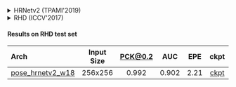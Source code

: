 <!-- [ALGORITHM] -->

<details>
<summary>HRNetv2 (TPAMI'2019)</summary>

```bibtex
@article{WangSCJDZLMTWLX19,
  title={Deep High-Resolution Representation Learning for Visual Recognition},
  author={Jingdong Wang and Ke Sun and Tianheng Cheng and
          Borui Jiang and Chaorui Deng and Yang Zhao and Dong Liu and Yadong Mu and
          Mingkui Tan and Xinggang Wang and Wenyu Liu and Bin Xiao},
  journal={TPAMI},
  year={2019}
}
```

</details>

<!-- [DATASET] -->

<details>
<summary>RHD (ICCV'2017)</summary>

```bibtex
@TechReport{zb2017hand,
  author={Christian Zimmermann and Thomas Brox},
  title={Learning to Estimate 3D Hand Pose from Single RGB Images},
  institution={arXiv:1705.01389},
  year={2017},
  note="https://arxiv.org/abs/1705.01389",
  url="https://lmb.informatik.uni-freiburg.de/projects/hand3d/"
}
```

</details>

#### Results on RHD test set

| Arch  | Input Size | PCK@0.2 |  AUC  |  EPE  | ckpt    | log     |
| :--- | :--------: | :------: | :------: | :------: |:------: |:------: |
| [pose_hrnetv2_w18](/configs/hand/2d_kpt_sview_rgb_img/topdown_heatmap/rhd2d/hrnetv2_w18_rhd2d_256x256.py) | 256x256 | 0.992 | 0.902 | 2.21 | [ckpt](https://download.openmmlab.com/mmpose/hand/hrnetv2/hrnetv2_w18_rhd2d_256x256-95b20dd8_20210330.pth) | [log](https://download.openmmlab.com/mmpose/hand/hrnetv2/hrnetv2_w18_rhd2d_256x256_20210330.log.json) |
